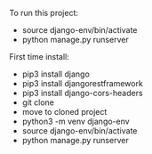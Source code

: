To run this project:
- source django-env/bin/activate
- python manage.py runserver

First time install:
- pip3 install django
- pip3 install djangorestframework
- pip3 install django-cors-headers
- git clone
- move to cloned project
- python3 -m venv django-env
- source django-env/bin/activate
- python manage.py runserver
